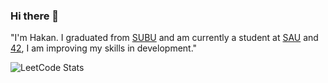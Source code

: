 ### Hi there 👋

"I'm Hakan. I graduated from [SUBU](https://www.subu.edu.tr/tr) and am currently a student at [SAU](https://seng.sakarya.edu.tr/) and [42](https://42kocaeli.com.tr/), I am improving my skills in development."

![LeetCode Stats](https://leetcard.jacoblin.cool/asimetra404?theme=dark&font=Inter)

<!--
**simy404/simy404** is a ✨ _special_ ✨ repository because its `README.md` (this file) appears on your GitHub profile.

Here are some ideas to get you started:

- 🔭 I’m currently working on ...
- 🌱 I’m currently learning ...
- 👯 I’m looking to collaborate on ...
- 🤔 I’m looking for help with ...
- 💬 Ask me about ...
- 📫 How to reach me: ...
- 😄 Pronouns: ...
- ⚡ Fun fact: ...
-->
